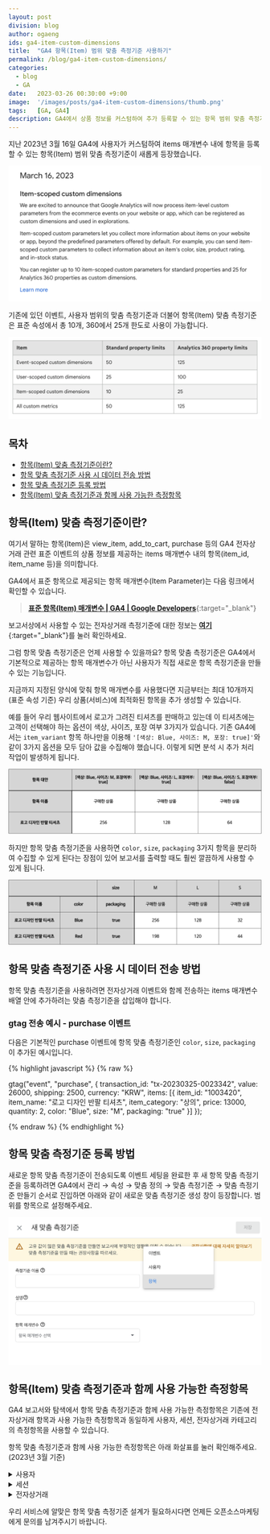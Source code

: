 ```yaml
---
layout: post
division: blog
author: ogaeng
ids: ga4-item-custom-dimensions
title:  "GA4 항목(Item) 범위 맞춤 측정기준 사용하기"
permalink: /blog/ga4-item-custom-dimensions/
categories:
  - blog
  - GA
date:   2023-03-26 00:30:00 +9:00
image:  '/images/posts/ga4-item-custom-dimensions/thumb.png'
tags:   [GA, GA4]
description: GA4에서 상품 정보를 커스텀하여 추가 등록할 수 있는 항목 범위 맞춤 측정기준에 대해 소개합니다.
---
```


지난 2023년 3월 16일 GA4에 사용자가 커스텀하여 items 매개변수 내에 항목을 등록할 수 있는 항목(Item) 범위 맞춤 측정기준이 새롭게 등장했습니다.

![업데이트 사항](/images/posts/ga4-item-custom-dimensions/01.png)

기존에 있던 이벤트, 사용자 범위의 맞춤 측정기준과 더불어 항목(Item) 맞춤 측정기준은 표준 속성에서 총 10개, 360에서 25개 한도로 사용이 가능합니다.

![측정기준 한도](/images/posts/ga4-item-custom-dimensions/02.png)

## 목차

- [항목(Item) 맞춤 측정기준이란?](#항목item-맞춤-측정기준이란)
- [항목 맞춤 측정기준 사용 시 데이터 전송 방법](#항목-맞춤-측정기준-사용-시-데이터-전송-방법)
- [항목 맞춤 측정기준 등록 방법](#항목-맞춤-측정기준-등록-방법)
- [항목(Item) 맞춤 측정기준과 함께 사용 가능한 측정항목](#항목item-맞춤-측정기준과-함께-사용-가능한-측정항목)

## 항목(Item) 맞춤 측정기준이란?

여기서 말하는 항목(Item)은 view_item, add_to_cart, purchase 등의 GA4 전자상거래 관련 표준 이벤트의 상품 정보를 제공하는 items 매개변수 내의 항목(item_id, item_name 등)을 의미합니다.

GA4에서 표준 항목으로 제공되는 항목 매개변수(Item Parameter)는 다음 링크에서 확인할 수 있습니다.

> [**표준 항목(Item) 매개변수 \| GA4 \| Google Developers**](https://developers.google.com/analytics/devguides/collection/ga4/reference/events?client_type=gtag&hl=en#purchase_item){:target="_blank"}
> 

보고서상에서 사용할 수 있는 전자상거래 측정기준에 대한 정보는 [**여기**](https://support.google.com/analytics/answer/9143382?hl=ko&ref_topic=11151952#zippy=%2C%EC%A0%84%EC%9E%90%EC%83%81%EA%B1%B0%EB%9E%98){:target="_blank"}를 눌러 확인하세요.

그럼 항목 맞춤 측정기준은 언제 사용할 수 있을까요? 항목 맞춤 측정기준은 GA4에서 기본적으로 제공하는 항목 매개변수가 아닌 사용자가 직접 새로운 항목 측정기준을 만들 수 있는 기능입니다.

지금까지 지정된 양식에 맞춰 항목 매개변수를 사용했다면 지금부터는 최대 10개까지(표준 속성 기준) 우리 상품(서비스)에 최적화된 항목을 추가 생성할 수 있습니다.

예를 들어 우리 웹사이트에서 로고가 그려진 티셔츠를 판매하고 있는데 이 티셔츠에는 고객이 선택해야 하는 옵션이 색상, 사이즈, 포장 여부 3가지가 있습니다. 기존 GA4에서는 `item_variant` 항목 하나만을 이용해 `'[색상: Blue, 사이즈: M, 포장: true]'`와 같이 3가지 옵션을 모두 담아 값을 수집해야 했습니다. 이렇게 되면 분석 시 추가 처리 작업이 발생하게 됩니다.

![기존 수집 방식](/images/posts/ga4-item-custom-dimensions/03.png)

하지만 항목 맞춤 측정기준을 사용하면 `color`, `size`, `packaging` 3가지 항목을 분리하여 수집할 수 있게 된다는 장점이 있어 보고서를 출력할 때도 훨씬 깔끔하게 사용할 수 있게 됩니다.

![항목 맞춤 측정기준 사용](/images/posts/ga4-item-custom-dimensions/04.png)

## 항목 맞춤 측정기준 사용 시 데이터 전송 방법

항목 맞춤 측정기준을 사용하려면 전자상거래 이벤트와 함께 전송하는 items 매개변수 배열 안에 추가하려는 맞춤 측정기준을 삽입해야 합니다.

### gtag 전송 예시 - purchase 이벤트

다음은 기본적인 purchase 이벤트에 항목 맞춤 측정기준인 `color`, `size`, `packaging`이 추가된 예시입니다.

{% highlight javascript %}
{% raw %}

gtag("event", "purchase", {
    transaction_id: "tx-20230325-0023342",
    value: 26000,
    shipping: 2500,
    currency: "KRW",
    items: [{
      item_id: "1003420",
      item_name: "로고 디자인 반팔 티셔츠",
      item_category: "상의",
      price: 13000,
      quantity: 2,
      color: "Blue",
      size: "M",
      packaging: "true"
    }]
});

{% endraw %}
{% endhighlight %}

## 항목 맞춤 측정기준 등록 방법

새로운 항목 맞춤 측정기준이 전송되도록 이벤트 세팅을 완료한 후 새 항목 맞춤 측정기준을 등록하려면 GA4에서 관리 → 속성 → 맞춤 정의 → 맞춤 측정기준 → 맞춤 측정기준 만들기 순서로 진입하면 아래와 같이 새로운 맞춤 측정기준 생성 창이 등장합니다. 범위를 항목으로 설정해주세요.

![맞춤 측정기준 등록](/images/posts/ga4-item-custom-dimensions/05.png)

## 항목(Item) 맞춤 측정기준과 함께 사용 가능한 측정항목

GA4 보고서와 탐색에서 항목 맞춤 측정기준과 함께 사용 가능한 측정항목은 기존에 전자상거래 항목과 사용 가능한 측정항목과 동일하게 사용자, 세션, 전자상거래 카테고리의 측정항목을 사용할 수 있습니다.

항목 맞춤 측정기준과 함께 사용 가능한 측정항목은 아래 화살표를 눌러 확인해주세요. (2023년 3월 기준)

<details>
<summary class="summary_toggle">사용자</summary>
<div markdown="1">
- 사용자 전환율
- 전체 구매자 수
- 처음 구매자 수
- 처음 구매자 전환
- 총 사용자
- 최대 일일 구매자 수
- 최소 일일 구매자 수
- 평균 일일 구매자 수
- 활성 사용자
- DAU/MAU
- DAU/WAU
- WAU/MAU
</div>
</details>

<details>
<summary class="summary_toggle">세션</summary>
<div markdown="1">
- 사용자당 세션
- 사용자당 참여 세션수
- 세션 전환율
- 세션수
- 이탈률
- 참여 세션수
- 참여율
</div>
</details>

<details>
<summary class="summary_toggle">전자상거래</summary>
<div markdown="1">
- 결제된 상품
- 구매한 상품
- 목록에서 조회된 상품
- 목록에서 클릭된 상품
- 상품 수량
- 상품 수익
- 상품 할인 금액
- 장바구니에 추가된 상품
- 조회된 상품
- 프로모션에서 조회된 상품
- 프로모션에서 클릭된 상품
</div>
</details>

우리 서비스에 알맞은 항목 맞춤 측정기준 설계가 필요하시다면 언제든 오픈소스마케팅에게 문의를 남겨주시기 바랍니다.